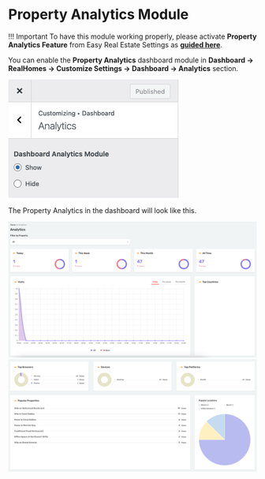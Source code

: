 # Property Analytics Module

!!! Important
    To have this module working properly, please activate **Property Analytics Feature** from Easy Real Estate Settings as <a href="https://realhomes.io/documentation/property-settings/#property-views">**guided here**</a>.

You can enable the **Property Analytics** dashboard module in **Dashboard → RealHomes → Customize Settings → Dashboard → Analytics** section.

![Enable Property Analytics](images/dashboard/property-analytics-dashboard.png)

The Property Analytics in the dashboard will look like this.

![Dashboard Property Analytics](images/dashboard/dashboard-analytics-first.png)
![Dashboard Property Analytics](images/dashboard/dashboard-analytics-second.png)